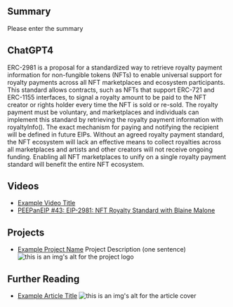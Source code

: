 ## Summary

Please enter the summary

## ChatGPT4

ERC-2981 is a proposal for a standardized way to retrieve royalty payment information for non-fungible tokens (NFTs) to enable universal support for royalty payments across all NFT marketplaces and ecosystem participants. This standard allows contracts, such as NFTs that support ERC-721 and ERC-1155 interfaces, to signal a royalty amount to be paid to the NFT creator or rights holder every time the NFT is sold or re-sold. The royalty payment must be voluntary, and marketplaces and individuals can implement this standard by retrieving the royalty payment information with royaltyInfo(). The exact mechanism for paying and notifying the recipient will be defined in future EIPs. Without an agreed royalty payment standard, the NFT ecosystem will lack an effective means to collect royalties across all marketplaces and artists and other creators will not receive ongoing funding. Enabling all NFT marketplaces to unify on a single royalty payment standard will benefit the entire NFT ecosystem.

## Videos

- [Example Video Title](https://www.youtube.com/watch?v=TDGq4aeevgY)
- [PEEPanEIP #43: EIP-2981: NFT Royalty Standard with Blaine Malone](https://www.youtube.com/watch?v=hTbcw0rhLto&list=PL4cwHXAawZxqu0PKKyMzG_3BJV_xZTi1F&index=70)

## Projects

- [Example Project Name](https://xxxx.xxx/xxxxx) Project Description (one sentence) ![this is an img's alt for the project logo](https://xxxx.xxx/project-logo.xxx)

## Further Reading

- [Example Article Title](https://xxxx.xxx/xxxxx) ![this is an img's alt for the article cover](https://xxxx.xxx/article-cover.xxx)
